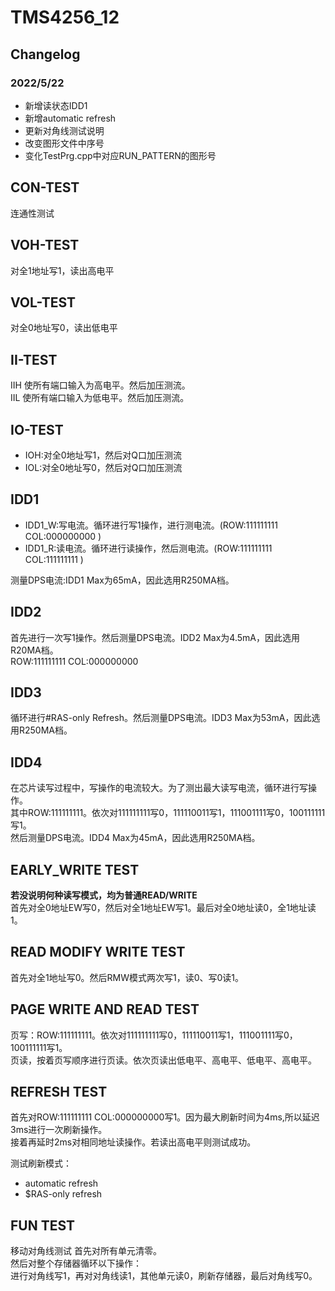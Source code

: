# TMS4256_12

## Changelog

### 2022/5/22

- 新增读状态IDD1
- 新增automatic refresh
- 更新对角线测试说明
- 改变图形文件中序号
- 变化TestPrg.cpp中对应RUN_PATTERN的图形号

## CON-TEST 

连通性测试

## VOH-TEST 


对全1地址写1，读出高电平

## VOL-TEST 


对全0地址写0，读出低电平

## II-TEST


IIH 使所有端口输入为高电平。然后加压测流。  
IIL 使所有端口输入为低电平。然后加压测流。

## IO-TEST


- IOH:对全0地址写1，然后对Q口加压测流  
- IOL:对全0地址写0，然后对Q口加压测流

## IDD1

- IDD1_W:写电流。循环进行写1操作，进行测电流。(ROW:111111111 COL:000000000 )
- IDD1_R:读电流。循环进行读操作，然后测电流。(ROW:111111111 COL:111111111 )  
 
测量DPS电流:IDD1 Max为65mA，因此选用R250MA档。  

## IDD2


首先进行一次写1操作。然后测量DPS电流。IDD2 Max为4.5mA，因此选用R20MA档。  
ROW:111111111 COL:000000000

## IDD3


循环进行#RAS-only Refresh。然后测量DPS电流。IDD3 Max为53mA，因此选用R250MA档。

## IDD4


在芯片读写过程中，写操作的电流较大。为了测出最大读写电流，循环进行写操作。  
其中ROW:111111111。依次对111111111写0，111110011写1，111001111写0，100111111写1。  
然后测量DPS电流。IDD4 Max为45mA，因此选用R250MA档。

## EARLY_WRITE TEST  


**若没说明何种读写模式，均为普通READ/WRITE**  
首先对全0地址EW写0，然后对全1地址EW写1。最后对全0地址读0，全1地址读1。

## READ MODIFY WRITE TEST


首先对全1地址写0。然后RMW模式两次写1，读0、写0读1。

## PAGE WRITE AND READ TEST


页写：ROW:111111111。依次对111111111写0，111110011写1，111001111写0，100111111写1。  
页读，按着页写顺序进行页读。依次页读出低电平、高电平、低电平、高电平。

## REFRESH TEST

首先对ROW:111111111 COL:000000000写1。因为最大刷新时间为4ms,所以延迟3ms进行一次刷新操作。  
接着再延时2ms对相同地址读操作。若读出高电平则测试成功。

测试刷新模式：  
- automatic refresh
- $RAS-only refresh

## FUN TEST


移动对角线测试
首先对所有单元清零。  
然后对整个存储器循环以下操作：  
进行对角线写1，再对对角线读1，其他单元读0，刷新存储器，最后对角线写0。

